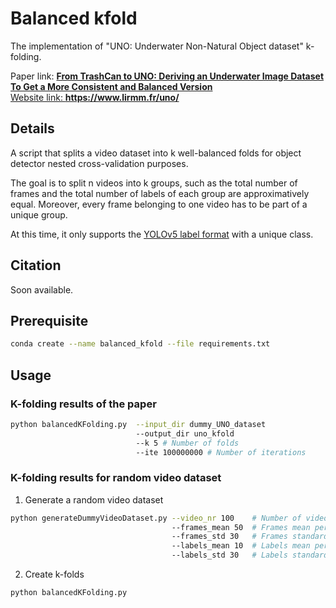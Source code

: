 <h1>Balanced kfold</h1>

The implementation of "UNO: Underwater Non-Natural Object dataset" k-folding.

Paper link: <a href="https://www.lirmm.fr/~chaumont/publications/CVAUI2022_ICPR2022_Barrelet_Chaumont_Subsol_Creuze_Gouttefarde_From_TrashCan_to_UNO.pdf"  target="_blank" rel="noopener noreferrer"> <b>From TrashCan to UNO: Deriving an Underwater Image Dataset To Get a More Consistent and Balanced Version</b> <br>
Website link: <a href="https://www.lirmm.fr/uno/" target="_blank" rel="noopener noreferrer"> <b>https://www.lirmm.fr/uno/</b>

<h2>Details</h2>

A script that splits a video dataset into k well-balanced folds for object detector nested cross-validation purposes.

The goal is to split n videos into k groups, such as the total number of frames and the total number of labels of each group are approximatively equal. Moreover, every frame belonging to one video has to be part of a unique group.

At this time, it only supports the <a href="https://github.com/ultralytics/yolov5/issues/2293">YOLOv5 label format</a> with a unique class.

<h2>Citation</h2>
Soon available.

<br>

<h2>Prerequisite</h2>

```bash
conda create --name balanced_kfold --file requirements.txt
```
<h2>Usage</h2>

<h3>K-folding results of the paper</h3>

```bash
python balancedKFolding.py  --input_dir dummy_UNO_dataset
                            --output_dir uno_kfold
                            --k 5 # Number of folds
                            --ite 100000000 # Number of iterations
```

<h3>K-folding results for random video dataset</h3>

1. Generate a random video dataset<br>
```bash
python generateDummyVideoDataset.py --video_nr 100    # Number of videos
                                    --frames_mean 50  # Frames mean per video
                                    --frames_std 30   # Frames standard deviation per video
                                    --labels_mean 10  # Labels mean per frame
                                    --labels_std 30   # Labels standard deviation per frame
```
2. Create k-folds<br>
```bash
python balancedKFolding.py
```



